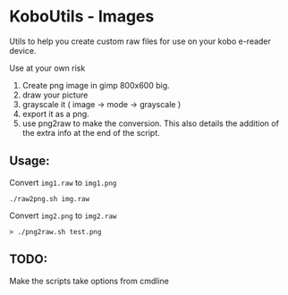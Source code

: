 KoboUtils - Images
==================

Utils to help you create custom raw files for use on your kobo e-reader device.

Use at your own risk



1. Create png image in gimp 800x600 big.
2. draw your picture
3. grayscale it ( image -> mode -> grayscale )
4. export it as a png.
5. use png2raw to make the conversion. This also details the addition of the extra info at the end of the script.



Usage:
------

Convert `img1.raw` to `img1.png`
```
./raw2png.sh img.raw
```

Convert `img2.png` to `img2.raw`
```
> ./png2raw.sh test.png
```

TODO:
-----
Make the scripts take options from cmdline
